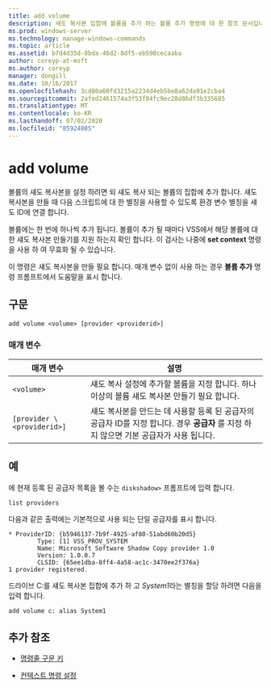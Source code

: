 ```yaml
---
title: add volume
description: 섀도 복사본 집합에 볼륨을 추가 하는 볼륨 추가 명령에 대 한 참조 문서입니다. 섀도 복사본 집합은 섀도 복사 될 볼륨의 집합입니다.
ms.prod: windows-server
ms.technology: manage-windows-commands
ms.topic: article
ms.assetid: b7d4d35d-8bda-46d2-8df5-eb598cecaaba
author: coreyp-at-msft
ms.author: coreyp
manager: dongill
ms.date: 10/16/2017
ms.openlocfilehash: 3cd80a60fd3215a2234d4eb5be8a62da91e2cba4
ms.sourcegitcommit: 2afed2461574a3f53f84fc9ec28d86df3b335685
ms.translationtype: MT
ms.contentlocale: ko-KR
ms.lasthandoff: 07/02/2020
ms.locfileid: "85924085"
---
```

# <a name="add-volume"></a>add volume

볼륨의 섀도 복사본을 설정 하려면 되 섀도 복사 되는 볼륨의 집합에 추가 합니다. 섀도 복사본을 만들 때 다음 스크립트에 대 한 별칭을 사용할 수 있도록 환경 변수 별칭을 섀도 ID에 연결 합니다.

볼륨에는 한 번에 하나씩 추가 됩니다. 볼륨이 추가 될 때마다 VSS에서 해당 볼륨에 대 한 섀도 복사본 만들기를 지원 하는지 확인 합니다. 이 검사는 나중에 **set context** 명령을 사용 하 여 무효화 될 수 있습니다.

이 명령은 섀도 복사본을 만들 필요 합니다. 매개 변수 없이 사용 하는 경우 **볼륨 추가** 명령 프롬프트에서 도움말을 표시 합니다.

## <a name="syntax"></a>구문

```
add volume <volume> [provider <providerid>]
```

### <a name="parameters"></a>매개 변수

| 매개 변수 | 설명 |
| --------- | ----------- |
| `<volume>` | 섀도 복사 설정에 추가할 볼륨을 지정 합니다. 하나 이상의 볼륨 섀도 복사본 만들기 필요 합니다. |
| `[provider \<providerid>]` | 섀도 복사본을 만드는 데 사용할 등록 된 공급자의 공급자 ID를 지정 합니다. 경우 **공급자** 를 지정 하지 않으면 기본 공급자가 사용 됩니다. |

## <a name="examples"></a>예

에 현재 등록 된 공급자 목록을 볼 수는 `diskshadow>` 프롬프트에 입력 합니다.

```
list providers
```

다음과 같은 출력에는 기본적으로 사용 되는 단일 공급자를 표시 합니다.

```
* ProviderID: {b5946137-7b9f-4925-af80-51abd60b20d5}
        Type: [1] VSS_PROV_SYSTEM
        Name: Microsoft Software Shadow Copy provider 1.0
        Version: 1.0.0.7
        CLSID: {65ee1dba-8ff4-4a58-ac1c-3470ee2f376a}
1 provider registered.
```

드라이브 C:를 섀도 복사본 집합에 추가 하 고 *System1*라는 별칭을 할당 하려면 다음을 입력 합니다.

```
add volume c: alias System1
```

## <a name="additional-references"></a>추가 참조

- [명령줄 구문 키](command-line-syntax-key.md)

- [컨텍스트 명령 설정](set-context.md)
